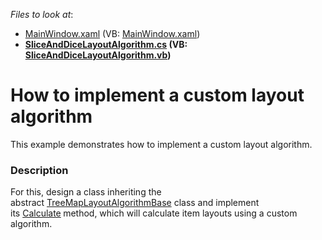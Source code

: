 <!-- default file list -->
*Files to look at*:

* [MainWindow.xaml](./CS/CustomLayoutAlgorithmSample/MainWindow.xaml) (VB: [MainWindow.xaml](./VB/CustomLayoutAlgorithmSample/MainWindow.xaml))
* **[SliceAndDiceLayoutAlgorithm.cs](./CS/CustomLayoutAlgorithmSample/SliceAndDiceLayoutAlgorithm.cs) (VB: [SliceAndDiceLayoutAlgorithm.vb](./VB/CustomLayoutAlgorithmSample/SliceAndDiceLayoutAlgorithm.vb))**
<!-- default file list end -->
# How to implement a custom layout algorithm


This example demonstrates how to implement a custom layout algorithm.


<h3>Description</h3>

For this, design a class inheriting the abstract&nbsp;<a href="https://documentation.devexpress.com/#WPF/clsDevExpressXpfTreeMapTreeMapLayoutAlgorithmBasetopic">TreeMapLayoutAlgorithmBase</a>&nbsp;class and implement its&nbsp;<a href="https://documentation.devexpress.com/#WPF/DevExpressXpfTreeMapTreeMapLayoutAlgorithmBase_Calculatetopic">Calculate</a><strong>&nbsp;</strong>method, which will calculate item layouts using a custom algorithm.

<br/>


